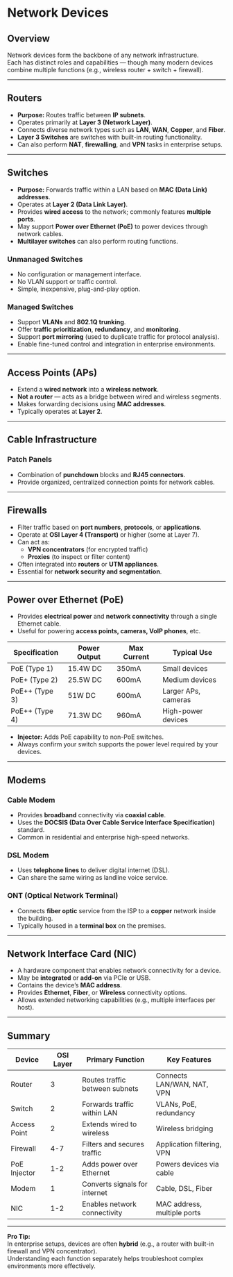 # Network Devices

## Overview
Network devices form the backbone of any network infrastructure.  
Each has distinct roles and capabilities — though many modern devices combine multiple functions (e.g., wireless router + switch + firewall).

---

## Routers
- **Purpose:** Routes traffic between **IP subnets**.  
- Operates primarily at **Layer 3 (Network Layer)**.  
- Connects diverse network types such as **LAN**, **WAN**, **Copper**, and **Fiber**.  
- **Layer 3 Switches** are switches with built-in routing functionality.  
- Can also perform **NAT**, **firewalling**, and **VPN** tasks in enterprise setups.

---

## Switches
- **Purpose:** Forwards traffic within a LAN based on **MAC (Data Link) addresses**.  
- Operates at **Layer 2 (Data Link Layer)**.  
- Provides **wired access** to the network; commonly features **multiple ports**.  
- May support **Power over Ethernet (PoE)** to power devices through network cables.  
- **Multilayer switches** can also perform routing functions.

### Unmanaged Switches
- No configuration or management interface.  
- No VLAN support or traffic control.  
- Simple, inexpensive, plug-and-play option.  

### Managed Switches
- Support **VLANs** and **802.1Q trunking**.  
- Offer **traffic prioritization**, **redundancy**, and **monitoring**.  
- Support **port mirroring** (used to duplicate traffic for protocol analysis).  
- Enable fine-tuned control and integration in enterprise environments.

---

## Access Points (APs)
- Extend a **wired network** into a **wireless network**.  
- **Not a router** — acts as a bridge between wired and wireless segments.  
- Makes forwarding decisions using **MAC addresses**.  
- Typically operates at **Layer 2**.  

---

## Cable Infrastructure

### Patch Panels
- Combination of **punchdown** blocks and **RJ45 connectors**.  
- Provide organized, centralized connection points for network cables.  

---

## Firewalls
- Filter traffic based on **port numbers**, **protocols**, or **applications**.  
- Operate at **OSI Layer 4 (Transport)** or higher (some at Layer 7).  
- Can act as:
  - **VPN concentrators** (for encrypted traffic)
  - **Proxies** (to inspect or filter content)
- Often integrated into **routers** or **UTM appliances**.  
- Essential for **network security and segmentation**.  

---

## Power over Ethernet (PoE)
- Provides **electrical power** and **network connectivity** through a single Ethernet cable.  
- Useful for powering **access points, cameras, VoIP phones**, etc.  

| Specification | Power Output | Max Current | Typical Use |
|----------------|---------------|---------------|--------------|
| PoE (Type 1) | 15.4W DC | 350mA | Small devices |
| PoE+ (Type 2) | 25.5W DC | 600mA | Medium devices |
| PoE++ (Type 3) | 51W DC | 600mA | Larger APs, cameras |
| PoE++ (Type 4) | 71.3W DC | 960mA | High-power devices |

- **Injector:** Adds PoE capability to non-PoE switches.  
- Always confirm your switch supports the power level required by your devices.  

---

## Modems

### Cable Modem
- Provides **broadband** connectivity via **coaxial cable**.  
- Uses the **DOCSIS (Data Over Cable Service Interface Specification)** standard.  
- Common in residential and enterprise high-speed networks.  

### DSL Modem
- Uses **telephone lines** to deliver digital internet (DSL).  
- Can share the same wiring as landline voice service.  

### ONT (Optical Network Terminal)
- Connects **fiber optic** service from the ISP to a **copper** network inside the building.  
- Typically housed in a **terminal box** on the premises.  

---

## Network Interface Card (NIC)
- A hardware component that enables network connectivity for a device.  
- May be **integrated** or **add-on** via PCIe or USB.  
- Contains the device’s **MAC address**.  
- Provides **Ethernet**, **Fiber**, or **Wireless** connectivity options.  
- Allows extended networking capabilities (e.g., multiple interfaces per host).  

---

## Summary

| Device | OSI Layer | Primary Function | Key Features |
|--------|------------|------------------|---------------|
| Router | 3 | Routes traffic between subnets | Connects LAN/WAN, NAT, VPN |
| Switch | 2 | Forwards traffic within LAN | VLANs, PoE, redundancy |
| Access Point | 2 | Extends wired to wireless | Wireless bridging |
| Firewall | 4-7 | Filters and secures traffic | Application filtering, VPN |
| PoE Injector | 1-2 | Adds power over Ethernet | Powers devices via cable |
| Modem | 1 | Converts signals for internet | Cable, DSL, Fiber |
| NIC | 1-2 | Enables network connectivity | MAC address, multiple ports |

---

**Pro Tip:**  
In enterprise setups, devices are often **hybrid** (e.g., a router with built-in firewall and VPN concentrator).  
Understanding each function separately helps troubleshoot complex environments more effectively.

